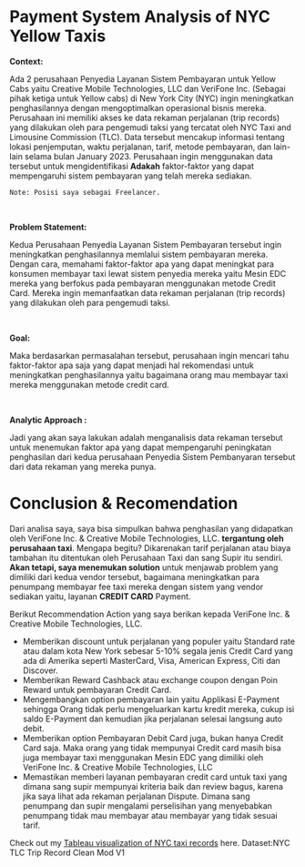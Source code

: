 # Payment System Analysis of NYC Yellow Taxis

**Context:**<br>

Ada 2 perusahaan Penyedia Layanan Sistem Pembayaran untuk Yellow Cabs yaitu Creative Mobile Technologies, LLC dan VeriFone Inc.
(Sebagai pihak ketiga untuk Yellow cabs) di New York City (NYC) ingin meningkatkan penghasilannya dengan mengoptimalkan operasional bisnis mereka. Perusahaan ini memiliki akses ke data rekaman perjalanan (trip records) yang dilakukan oleh para pengemudi taksi yang tercatat oleh NYC Taxi and Limousine Commission (TLC). Data tersebut mencakup informasi tentang lokasi penjemputan, waktu perjalanan, tarif, metode pembayaran, dan lain-lain selama bulan January 2023. Perusahaan ingin menggunakan data tersebut untuk mengidentifikasi **Adakah** faktor-faktor yang dapat mempengaruhi sistem pembayaran yang telah mereka sediakan. <br>

    Note: Posisi saya sebagai Freelancer.
<br>

**Problem Statement:** <br>

Kedua Perusahaan Penyedia Layanan Sistem Pembayaran tersebut ingin meningkatkan penghasilannya memlalui sistem pembayaran mereka. Dengan cara, memahami faktor-faktor apa yang dapat meningkat para konsumen membayar taxi lewat sistem penyedia mereka yaitu Mesin EDC mereka yang berfokus pada pembayaran menggunakan metode Credit Card. Mereka ingin memanfaatkan data rekaman perjalanan (trip records) yang dilakukan oleh para pengemudi taksi. <br>

<br>

**Goal:** <br>

Maka berdasarkan permasalahan tersebut, perusahaan ingin mencari tahu faktor-faktor apa saja yang dapat menjadi hal rekomendasi untuk meningkatkan penghasilannya yaitu bagaimana orang mau membayar taxi mereka menggunakan metode credit card.

<br>

**Analytic Approach :** <br >

Jadi yang akan saya lakukan adalah menganalisis data rekaman tersebut untuk menemukan faktor apa yang dapat mempengaruhi peningkatan penghasilan dari kedua perusahaan Penyedia Sistem Pembanyaran tersebut dari data rekaman yang mereka punya.<br>



# Conclusion & Recomendation

Dari analisa saya, saya bisa simpulkan bahwa penghasilan yang didapatkan oleh VeriFone Inc. & Creative Mobile Technologies, LLC. **tergantung oleh perusahaan taxi**. Mengapa begitu? Dikarenakan tarif perjalanan atau biaya tambahan itu ditentukan oleh Perusahaan Taxi dan sang Supir itu sendiri. **Akan tetapi, saya menemukan solution** untuk menjawab problem yang dimiliki dari kedua vendor tersebut, bagaimana meningkatkan para penumpang membayar fee taxi mereka dengan sistem yang vendor sediakan yaitu, layanan **CREDIT CARD** Payment.

Berikut Recommendation Action yang saya berikan kepada VeriFone Inc. & Creative Mobile Technologies, LLC.
- Memberikan discount untuk perjalanan yang populer yaitu Standard rate atau dalam kota New York sebesar 5-10% segala jenis Credit Card yang ada di Amerika seperti MasterCard, Visa, American Express, Citi dan Discover.
- Memberikan Reward Cashback atau exchange coupon dengan Poin Reward untuk pembayaran Credit Card.
- Mengembangkan option pembayaran lain yaitu Applikasi E-Payment sehingga Orang tidak perlu mengeluarkan kartu kredit mereka, cukup isi saldo E-Payment dan kemudian jika perjalanan selesai langsung auto debit.
- Memberikan option Pembayaran Debit Card juga, bukan hanya Credit Card saja. Maka orang yang tidak mempunyai Credit card masih bisa juga membayar taxi menggunakan Mesin EDC yang dimiliki oleh VeriFone Inc. & Creative Mobile Technologies, LLC
- Memastikan memberi layanan pembayaran credit card untuk taxi yang dimana sang supir mempunyai kriteria baik dan review bagus, karena jika saya lihat ada rekaman perjalanan Dispute. Dimana sang penumpang dan supir mengalami perselisihan yang menyebabkan penumpang tidak mau membayar atau membayar yang tidak sesuai tarif.


Check out my [Tableau visualization of NYC taxi records](https://public.tableau.com/app/profile/joel.bernard.leonardo/viz/NYC_Taxi_Record_Capstone_Modul_2/TotalProfit?publish=yes) here. Dataset:NYC TLC Trip Record Clean Mod V1


